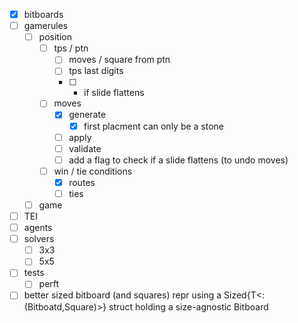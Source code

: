 - [x] bitboards
- [ ] gamerules
  - [ ] position
    - [ ] tps / ptn
      - [ ] moves / square from ptn
      - [ ] tps last digits
      - [ ] * if slide flattens
    - [ ] moves
      - [x] generate
        - [x] first placment can only be a stone
      - [ ] apply
      - [ ] validate
      - [ ] add a flag to check if a slide flattens (to undo moves)
    - [ ] win / tie conditions
      - [x] routes
      - [ ] ties
  - [ ] game
- [ ] TEI
- [ ] agents
- [ ] solvers
  - [ ] 3x3
  - [ ] 5x5

- [ ] tests
  - [ ] perft

- [ ] better sized bitboard (and squares) repr using a Sized{T<:(Bitboatd,Square)>} struct holding a size-agnostic Bitboard